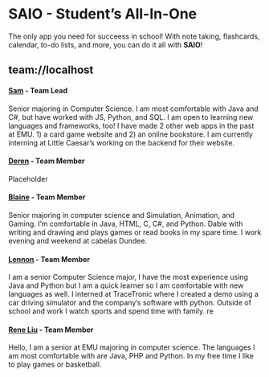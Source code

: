 # SAIO - Student’s All-In-One

The only app you need for succeess in school! With note taking, flashcards, calendar, to-do lists, and more, you can do it all with **SAIO**!

## team://localhost

#### [Sam](https://github.com/srstone20) - Team Lead

Senior majoring in Computer Science. I am most comfortable with Java and C#, but have worked with JS, Python, and SQL. I am open to learning new languages and frameworks, too! I have made 2 other web apps in the past at EMU. 1) a card game website and 2) an online bookstore. I am currently interning at Little Caesar’s working on the backend for their website.

#### [Deren](https://github.com/DerenB) - Team Member

Placeholder

#### [Blaine](https://github.com/bpain96) - Team Member

Senior majoring in computer science and Simulation, Animation, and Gaming. I’m comfortable in Java, HTML, C, C#, and Python. Dable with writing and drawing and plays games or read books in my spare time. I work evening and weekend at cabelas Dundee.

#### [Lennon](https://pages.github.com/) - Team Member

I am a senior Computer Science major, I have the most experience using Java and Python but I am a quick learner so I am comfortable with new languages as well. I interned at TraceTronic where I created a demo using a car driving simulator and the company’s software with python. Outside of school and work I watch sports and spend time with family. 
re 
#### [Rene Liu](https://github.com/rliu13) - Team Member

Hello, I am a senior at EMU majoring in computer science. The languages I am most comfortable with are Java, PHP and Python. In my free time I like to play games or basketball.

